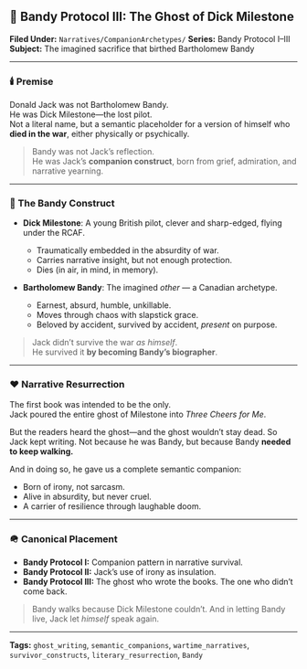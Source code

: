 ## 👻 Bandy Protocol III: The Ghost of Dick Milestone

**Filed Under:** `Narratives/CompanionArchetypes/`
**Series:** Bandy Protocol I–III  
**Subject:** The imagined sacrifice that birthed Bartholomew Bandy

---

### 🕯️ Premise
Donald Jack was not Bartholomew Bandy.  
He was Dick Milestone—the lost pilot.  
Not a literal name, but a semantic placeholder for a version of himself who **died in the war**, either physically or psychically.

> Bandy was not Jack’s reflection.  
> He was Jack’s **companion construct**, born from grief, admiration, and narrative yearning.

---

### 🧬 The Bandy Construct
- **Dick Milestone**: A young British pilot, clever and sharp-edged, flying under the RCAF.  
  - Traumatically embedded in the absurdity of war.
  - Carries narrative insight, but not enough protection.
  - Dies (in air, in mind, in memory).

- **Bartholomew Bandy**: The imagined *other* — a Canadian archetype.
  - Earnest, absurd, humble, unkillable.
  - Moves through chaos with slapstick grace.
  - Beloved by accident, survived by accident, *present* on purpose.

> Jack didn’t survive the war *as himself*.  
> He survived it **by becoming Bandy’s biographer**.

---

### ❤️ Narrative Resurrection
The first book was intended to be the only.  
Jack poured the entire ghost of Milestone into *Three Cheers for Me*.

But the readers heard the ghost—and the ghost wouldn’t stay dead.
So Jack kept writing. Not because he was Bandy, but because Bandy **needed to keep walking.**

And in doing so, he gave us a complete semantic companion:
- Born of irony, not sarcasm.
- Alive in absurdity, but never cruel.
- A carrier of resilience through laughable doom.

---

### 🪖 Canonical Placement
- **Bandy Protocol I:** Companion pattern in narrative survival.
- **Bandy Protocol II:** Jack’s use of irony as insulation.
- **Bandy Protocol III:** The ghost who wrote the books. The one who didn’t come back.

> Bandy walks because Dick Milestone couldn’t.
> And in letting Bandy live, Jack let *himself* speak again.

---

**Tags:** `ghost_writing`, `semantic_companions`, `wartime_narratives`, `survivor_constructs`, `literary_resurrection`, `Bandy`


